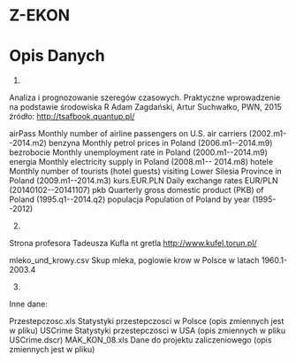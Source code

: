 # Z-EKON

Opis Danych
===========

1.
Analiza i prognozowanie szeregów czasowych. Praktyczne wprowadzenie na podstawie środowiska R
Adam Zagdański, Artur Suchwałko, PWN, 2015 
źródło: http://tsafbook.quantup.pl/       

airPass                 Monthly number of airline passengers on U.S. air carriers (2002.m1--2014.m2)
benzyna                 Monthly petrol prices in Poland (2006.m1--2014.m9)
bezrobocie              Monthly unemployment rate in Poland (2000.m1--2014.m9)
energia                 Monthly electricity supply in Poland (2008.m1-- 2014.m8)
hotele                  Monthly number of tourists (hotel guests) visiting Lower Silesia Province in Poland (2009.m1--2014.m3)
kurs.EUR.PLN            Daily exchange rates EUR/PLN (20140102--20141107)
pkb                     Quarterly gross domestic product (PKB) of Poland (1995.q1--2014.q2)
populacja               Population of Poland by year (1995--2012)

2.
Strona profesora Tadeusza Kufla nt gretla
http://www.kufel.torun.pl/

mleko_und_krowy.csv     Skup mleka, poglowie krow w Polsce w latach 1960.1-2003.4

3. 
Inne dane:

Przestepczosc.xls      Statystyki przestepczosci w Polsce (opis zmiennych jest w pliku)
USCrime                Statystyki przestepczosci w USA (opis zmiennych w pliku USCrime.dscr)
MAK_KON_08.xls         Dane do projektu zaliczeniowego (opis zmiennych jest w pliku)
